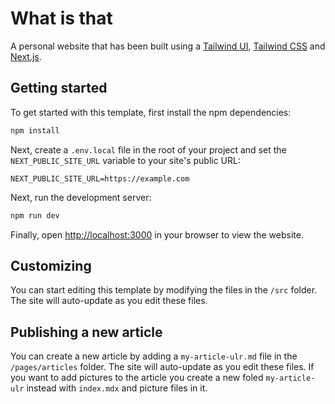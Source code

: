 # What is that

A personal website that has been built using a [Tailwind UI](https://tailwindui.com), [Tailwind CSS](https://tailwindcss.com) and [Next.js](https://nextjs.org).

## Getting started

To get started with this template, first install the npm dependencies:

```bash
npm install
```

Next, create a `.env.local` file in the root of your project and set the `NEXT_PUBLIC_SITE_URL` variable to your site's public URL:

```
NEXT_PUBLIC_SITE_URL=https://example.com
```

Next, run the development server:

```bash
npm run dev
```

Finally, open [http://localhost:3000](http://localhost:3000) in your browser to view the website.

## Customizing

You can start editing this template by modifying the files in the `/src` folder. The site will auto-update as you edit these files.

## Publishing a new article

You can create a new article by adding a `my-article-ulr.md` file in the `/pages/articles` folder. The site will auto-update as you edit these files. If you want to add pictures to the article you create a new foled `my-article-ulr` instead with `index.mdx` and picture files in it.

